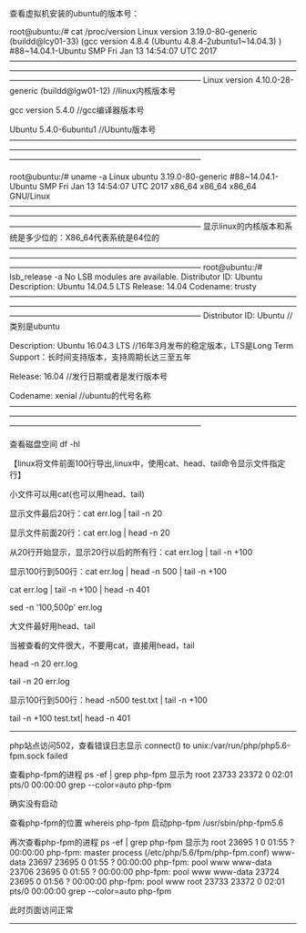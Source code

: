 查看虚拟机安装的ubuntu的版本号：

root@ubuntu:/# cat /proc/version
Linux version 3.19.0-80-generic (buildd@lcy01-33) (gcc version 4.8.4 (Ubuntu 4.8.4-2ubuntu1~14.04.3) ) #88~14.04.1-Ubuntu SMP Fri Jan 13 14:54:07 UTC 2017
————————————————————————————————————————————————————————————————————————————————————————————————
Linux version 4.10.0-28-generic (buildd@lgw01-12) //linux内核版本号

gcc version 5.4.0 //gcc编译器版本号

Ubuntu 5.4.0-6ubuntu1 //Ubuntu版本号
————————————————————————————————————————————————————————————————————————————————————————————————

root@ubuntu:/# uname -a
Linux ubuntu 3.19.0-80-generic #88~14.04.1-Ubuntu SMP Fri Jan 13 14:54:07 UTC 2017 x86_64 x86_64 x86_64 GNU/Linux
————————————————————————————————————————————————————————————————————————————————————————————————
显示linux的内核版本和系统是多少位的：X86_64代表系统是64位的
————————————————————————————————————————————————————————————————————————————————————————————————
root@ubuntu:/# lsb_release -a
No LSB modules are available.
Distributor ID:	Ubuntu
Description:	Ubuntu 14.04.5 LTS
Release:	14.04
Codename:	trusty
————————————————————————————————————————————————————————————————————————————————————————————————
Distributor ID: Ubuntu //类别是ubuntu

Description:  Ubuntu 16.04.3 LTS //16年3月发布的稳定版本，LTS是Long Term Support：长时间支持版本，支持周期长达三至五年

Release:    16.04 //发行日期或者是发行版本号

Codename:   xenial //ubuntu的代号名称
————————————————————————————————————————————————————————————————————————————————————————————————

查看磁盘空间
df -hl

【linux将文件前面100行导出,linux中，使用cat、head、tail命令显示文件指定行】

小文件可以用cat(也可以用head、tail)

显示文件最后20行：cat err.log | tail -n 20

显示文件前面20行：cat err.log | head -n 20

从20行开始显示，显示20行以后的所有行：cat err.log | tail -n +100

显示100行到500行：cat err.log | head -n 500 | tail -n +100

cat err.log | tail -n +100 | head -n 401

sed -n '100,500p' err.log

大文件最好用head、tail

当被查看的文件很大，不要用cat，直接用head，tail

head -n 20 err.log

tail -n 20 err.log

显示100行到500行：head -n500 test.txt | tail -n +100

tail -n +100 test.txt| head -n 401

-----------------------------------------------------------------------------------

php站点访问502，查看错误日志显示
connect() to unix:/var/run/php/php5.6-fpm.sock failed 

查看php-fpm的进程
ps -ef | grep php-fpm
显示为
root       23733   23372  0 02:01 pts/0    00:00:00 grep --color=auto php-fpm

确实没有启动

查看php-fpm的位置
whereis php-fpm
启动php-fpm
/usr/sbin/php-fpm5.6

再次查看php-fpm的进程
ps -ef | grep php-fpm
显示为
root       23695       1  0 01:55 ?        00:00:00 php-fpm: master process (/etc/php/5.6/fpm/php-fpm.conf)
www-data   23697   23695  0 01:55 ?        00:00:00 php-fpm: pool www
www-data   23706   23695  0 01:55 ?        00:00:00 php-fpm: pool www
www-data   23724   23695  0 01:56 ?        00:00:00 php-fpm: pool www
root       23733   23372  0 02:01 pts/0    00:00:00 grep --color=auto php-fpm

此时页面访问正常

-----------------------------------------------------------------------------------